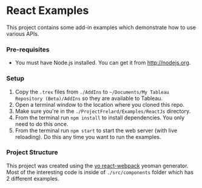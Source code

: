 # React Examples

This project contains some add-in examples which demonstrate how to use various APIs.

### Pre-requisites
* You must have Node.js installed. You can get it from http://nodejs.org.

### Setup
1. Copy the `.trex` files from `./AddIns` to `~/Documents/My Tableau Repository (Beta)/AddIns` so they are available to Tableau.
2. Open a terminal window to the location where you cloned this repo.
3. Make sure you're in the `./ProjectFrelard/Examples/ReactJs` directory.
4. From the terminal run `npm install` to install dependencies. You only need to do this once.
5. From the terminal run `npm start` to start the web server (with live reloading). Do this any time you want to run the examples.

### Project Structure
This project was created using the [yo react-webpack](https://github.com/react-webpack-generators/generator-react-webpack#readme) yeoman generator. Most of the interesting code is inside of `./src/components` folder which has 2 different examples.

